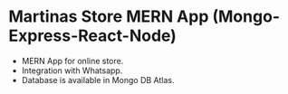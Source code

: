 # Martinas Store MERN App (Mongo-Express-React-Node)

- MERN App for online store. 
- Integration with Whatsapp. 
- Database is available in Mongo DB Atlas. 
 
